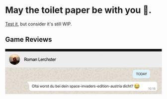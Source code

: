 # May the toilet paper be with you 💪.

[Test it](https://space-invaders-edition-austria.manpenaloza1.now.sh/), but consider it's still WIP.

## Game Reviews

![](./roman-for-president.jpg)